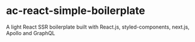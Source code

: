# ac-react-simple-boilerplate
A light React SSR boilerplate built with React.js, styled-components, next.js, Apollo and GraphQL

